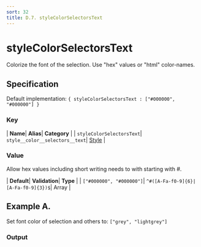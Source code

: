 ```yaml
---
sort: 32
title: D.7. styleColorSelectorsText
---
```

# styleColorSelectorsText

Colorize the font of the selection. Use "hex" values or "html" color-names.


## Specification

Default implementation: ```{ styleColorSelectorsText : ["#000000", "#000000"] }```

### Key

| **Name**| **Alias**| **Category** |
| ```styleColorSelectorsText```| ```style__color__selectors__text```| [Style](../options/#style) |

### Value

Allow hex values including short writing needs to with starting with #.

| **Default**| **Validation**| **Type** |
| ```["#000000", "#000000"]```| ```^#([A-Fa-f0-9]{6}|[A-Fa-f0-9]{3})$```| Array |



## Example A.

Set font color of selection and others to: ```["grey", "lightgrey"]```

### Output

  <div id="a">
      <script> 
          d3.statosio( 
    file, 
    "name", 
    [ "mobile",  "desktop" ], 
    { "styleColorSelectorsText" : ["grey", "lightgrey"], "dataXSelectors" : ["Spock"], "view__dom_id" : "a" }
)

      </script>
  </div>

Open output in a [blank window](../sources/styleColorSelectorsText--example-a.html){:target="_self"}. 
Download examples [as zip](../sources/styleColorSelectorsText.zip){:target="_blank"}. 

### Parameters

This dataset shows the mobile **and** desktop google pagerank performance score for a certain website.

| | **Value** | **Type** |
|------:|:------|:------|
| **Source** | ["../data/performance.json"](../data/performance.json) | String |
| **X** | ```"name"``` | String |
| **Y** | ```[ "mobile",  "desktop" ]``` | Array |
| **Options** | ```{ "styleColorSelectorsText" : ["grey", "lightgrey"], "dataXSelectors" : ["Spock"] }``` | Object |


### Source Code

* Invoke Function

```javascript
d3.statosio( 
    file, 
    "name", 
    [ "mobile",  "desktop" ], 
    { "styleColorSelectorsText" : ["grey", "lightgrey"], "dataXSelectors" : ["Spock"] }
)
```

* HTML Implementation

```html
<!DOCTYPE html>
<head>
    <title>d3.statosio - styleColorSelectorsText</title>
    <meta content="text/html;charset=utf-8" http-equiv="Content-Type">
    <meta content="utf-8" http-equiv="encoding">
    <script src="https://cdnjs.cloudflare.com/ajax/libs/d3/6.2.0/d3.js"></script>
    <script src="../libs/statosio.js"></script>
</head>
<body>
    <script>
        d3.json( "../data/performance.json" )
            .then( ( file ) => {
                d3.statosio( 
                    file, 
                    "name", 
                    [ "mobile",  "desktop" ], 
                    { "styleColorSelectorsText" : ["grey", "lightgrey"], "dataXSelectors" : ["Spock"] }
                )
            } )
    </script>
</body>
```
## Example B.

Set font color of selection and others to: ```["#f59351", "#a6b797"]```

### Output

  <div id="b">
      <script> 
          d3.statosio( 
    file, 
    "name", 
    [ "mobile",  "desktop" ], 
    { "styleColorSelectorsText" : ["#f59351", "#a6b797"], "dataXSelectors" : ["Spock"], "view__dom_id" : "b" }
)

      </script>
  </div>

Open output in a [blank window](../sources/styleColorSelectorsText--example-b.html){:target="_self"}. 
Download examples [as zip](../sources/styleColorSelectorsText.zip){:target="_blank"}. 

### Parameters

This dataset shows the mobile **and** desktop google pagerank performance score for a certain website.

| | **Value** | **Type** |
|------:|:------|:------|
| **Source** | ["../data/performance.json"](../data/performance.json) | String |
| **X** | ```"name"``` | String |
| **Y** | ```[ "mobile",  "desktop" ]``` | Array |
| **Options** | ```{ "styleColorSelectorsText" : ["#f59351", "#a6b797"], "dataXSelectors" : ["Spock"] }``` | Object |


### Source Code

* Invoke Function

```javascript
d3.statosio( 
    file, 
    "name", 
    [ "mobile",  "desktop" ], 
    { "styleColorSelectorsText" : ["#f59351", "#a6b797"], "dataXSelectors" : ["Spock"] }
)
```

* HTML Implementation

```html
<!DOCTYPE html>
<head>
    <title>d3.statosio - styleColorSelectorsText</title>
    <meta content="text/html;charset=utf-8" http-equiv="Content-Type">
    <meta content="utf-8" http-equiv="encoding">
    <script src="https://cdnjs.cloudflare.com/ajax/libs/d3/6.2.0/d3.js"></script>
    <script src="../libs/statosio.js"></script>
</head>
<body>
    <script>
        d3.json( "../data/performance.json" )
            .then( ( file ) => {
                d3.statosio( 
                    file, 
                    "name", 
                    [ "mobile",  "desktop" ], 
                    { "styleColorSelectorsText" : ["#f59351", "#a6b797"], "dataXSelectors" : ["Spock"] }
                )
            } )
    </script>
</body>
```
